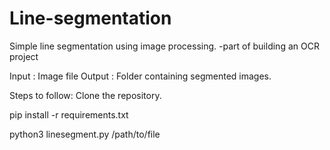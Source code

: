 # Line-segmentation
Simple line segmentation using image processing. -part of building an OCR project

Input :
Image file
Output :
Folder containing segmented images.

Steps to follow:
Clone the repository.

pip install -r requirements.txt

python3 linesegment.py /path/to/file
